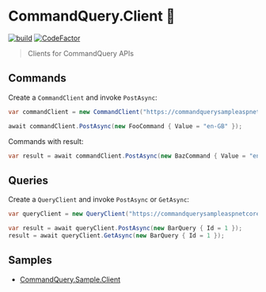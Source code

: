 # CommandQuery.Client 🧰

[![build](https://github.com/hlaueriksson/CommandQuery/actions/workflows/build.yml/badge.svg)](https://github.com/hlaueriksson/CommandQuery/actions/workflows/build.yml) [![CodeFactor](https://codefactor.io/repository/github/hlaueriksson/commandquery/badge)](https://codefactor.io/repository/github/hlaueriksson/commandquery)

> Clients for CommandQuery APIs

## Commands

Create a `CommandClient` and invoke `PostAsync`:

```cs
var commandClient = new CommandClient("https://commandquerysampleaspnetcorev6.azurewebsites.net/api/command/");

await commandClient.PostAsync(new FooCommand { Value = "en-GB" });
```

Commands with result:

```cs
var result = await commandClient.PostAsync(new BazCommand { Value = "en-GB" });
```

## Queries

Create a `QueryClient` and invoke `PostAsync` or `GetAsync`:

```cs
var queryClient = new QueryClient("https://commandquerysampleaspnetcorev6.azurewebsites.net/api/query/");

var result = await queryClient.PostAsync(new BarQuery { Id = 1 });
result = await queryClient.GetAsync(new BarQuery { Id = 1 });
```

## Samples

* [CommandQuery.Sample.Client](https://github.com/hlaueriksson/CommandQuery/tree/master/samples/CommandQuery.Sample.Client)

